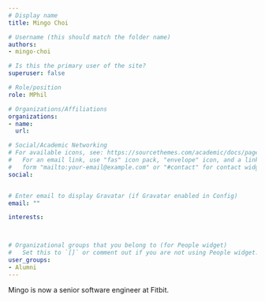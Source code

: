 ```yaml
---
# Display name
title: Mingo Choi

# Username (this should match the folder name)
authors:
- mingo-choi

# Is this the primary user of the site?
superuser: false

# Role/position
role: MPhil

# Organizations/Affiliations
organizations:
- name: 
  url: 

# Social/Academic Networking
# For available icons, see: https://sourcethemes.com/academic/docs/page-builder/#icons
#   For an email link, use "fas" icon pack, "envelope" icon, and a link in the
#   form "mailto:your-email@example.com" or "#contact" for contact widget.
social:


# Enter email to display Gravatar (if Gravatar enabled in Config)
email: ""

interests:



# Organizational groups that you belong to (for People widget)
#   Set this to `[]` or comment out if you are not using People widget.
user_groups:
- Alumni
---
```


Mingo is now a senior software engineer at Fitbit.